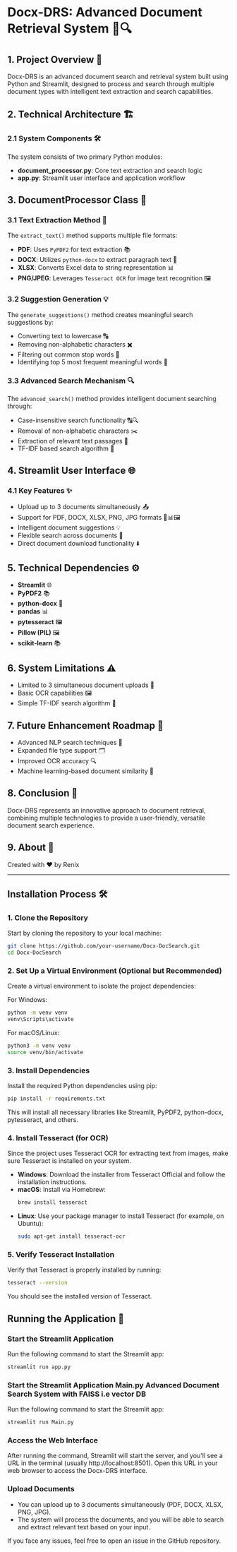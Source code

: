 # Docx-DRS: Advanced Document Retrieval System 📄🔍

## 1. Project Overview 🚀
Docx-DRS is an advanced document search and retrieval system built using Python and Streamlit, designed to process and search through multiple document types with intelligent text extraction and search capabilities.

## 2. Technical Architecture 🏗️

### 2.1 System Components 🛠️
The system consists of two primary Python modules:
- **document_processor.py**: Core text extraction and search logic
- **app.py**: Streamlit user interface and application workflow

## 3. DocumentProcessor Class 📝

### 3.1 Text Extraction Method 🧠
The `extract_text()` method supports multiple file formats:
- **PDF**: Uses `PyPDF2` for text extraction 📚
- **DOCX**: Utilizes `python-docx` to extract paragraph text 📄
- **XLSX**: Converts Excel data to string representation 📊
- **PNG/JPEG**: Leverages `Tesseract OCR` for image text recognition 🖼️

### 3.2 Suggestion Generation 💡
The `generate_suggestions()` method creates meaningful search suggestions by:
- Converting text to lowercase 🔠
- Removing non-alphabetic characters ✖️
- Filtering out common stop words 🚫
- Identifying top 5 most frequent meaningful words 🏅

### 3.3 Advanced Search Mechanism 🔍
The `advanced_search()` method provides intelligent document searching through:
- Case-insensitive search functionality 🔠🔍
- Removal of non-alphabetic characters ✂️
- Extraction of relevant text passages 📜
- TF-IDF based search algorithm 🧮

## 4. Streamlit User Interface 🌐

### 4.1 Key Features ✨
- Upload up to 3 documents simultaneously 📤
- Support for PDF, DOCX, XLSX, PNG, JPG formats 📄📊🖼️
- Intelligent document suggestions 💡
- Flexible search across documents 🔄
- Direct document download functionality ⬇️

## 5. Technical Dependencies ⚙️
- **Streamlit** 🌐
- **PyPDF2** 📚
- **python-docx** 📄
- **pandas** 📊
- **pytesseract** 🖼️
- **Pillow (PIL)** 🖼️
- **scikit-learn** 📚

## 6. System Limitations ⚠️
- Limited to 3 simultaneous document uploads 📂
- Basic OCR capabilities 🖼️
- Simple TF-IDF search algorithm 🧮

## 7. Future Enhancement Roadmap 📅
- Advanced NLP search techniques 🧠
- Expanded file type support 🗂️
- Improved OCR accuracy 🔍
- Machine learning-based document similarity 🤖

## 8. Conclusion 🎉
Docx-DRS represents an innovative approach to document retrieval, combining multiple technologies to provide a user-friendly, versatile document search experience.

## 9. About 💬
Created with ❤️ by Renix

---

## Installation Process 🛠️

### 1. Clone the Repository

Start by cloning the repository to your local machine:

```bash
git clone https://github.com/your-username/Docx-DocSearch.git
cd Docx-DocSearch
```

### 2. Set Up a Virtual Environment (Optional but Recommended)

Create a virtual environment to isolate the project dependencies:

For Windows:
```bash
python -m venv venv
venv\Scripts\activate
```

For macOS/Linux:
```bash
python3 -m venv venv
source venv/bin/activate
```

### 3. Install Dependencies

Install the required Python dependencies using pip:

```bash
pip install -r requirements.txt
```

This will install all necessary libraries like Streamlit, PyPDF2, python-docx, pytesseract, and others.

### 4. Install Tesseract (for OCR)

Since the project uses Tesseract OCR for extracting text from images, make sure Tesseract is installed on your system.

- **Windows**: Download the installer from Tesseract Official and follow the installation instructions.
- **macOS**: Install via Homebrew:
  ```bash
  brew install tesseract
  ```
- **Linux**: Use your package manager to install Tesseract (for example, on Ubuntu):
  ```bash
  sudo apt-get install tesseract-ocr
  ```

### 5. Verify Tesseract Installation

Verify that Tesseract is properly installed by running:

```bash
tesseract --version
```

You should see the installed version of Tesseract.

## Running the Application 🚀

### Start the Streamlit Application

Run the following command to start the Streamlit app:

```bash
streamlit run app.py
```
### Start the Streamlit Application Main.py Advanced Document Search System with FAISS i.e vector DB

Run the following command to start the Streamlit app:

```bash
streamlit run Main.py
```

### Access the Web Interface

After running the command, Streamlit will start the server, and you'll see a URL in the terminal (usually http://localhost:8501). Open this URL in your web browser to access the Docx-DRS interface.

### Upload Documents

- You can upload up to 3 documents simultaneously (PDF, DOCX, XLSX, PNG, JPG).
- The system will process the documents, and you will be able to search and extract relevant text based on your input.

If you face any issues, feel free to open an issue in the GitHub repository.
